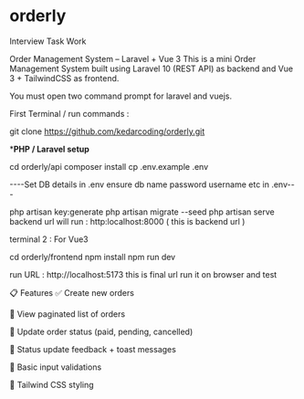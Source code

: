 # orderly
Interview Task Work

Order Management System – Laravel + Vue 3
This is a mini Order Management System built using Laravel 10 (REST API) as backend and Vue 3 + TailwindCSS as frontend.
 
You must open two command prompt for laravel and vuejs.

First Terminal / run commands :

git clone https://github.com/kedarcoding/orderly.git

*****PHP / Laravel  setup****

cd orderly/api
composer install
cp .env.example .env

----Set DB details in .env   ensure db name password username etc in .env---

php artisan key:generate
php artisan migrate --seed
php artisan serve  
backend url will run : http:localhost:8000     ( this is backend url )

terminal 2 : For Vue3 

cd orderly/frontend
npm install
npm run dev

run URL :    http://localhost:5173                 this is final url run it on browser and test

📋 Features
✅ Create new orders

📄 View paginated list of orders

🔁 Update order status (paid, pending, cancelled)

💬 Status update feedback + toast messages

🧪 Basic input validations

💅 Tailwind CSS styling
